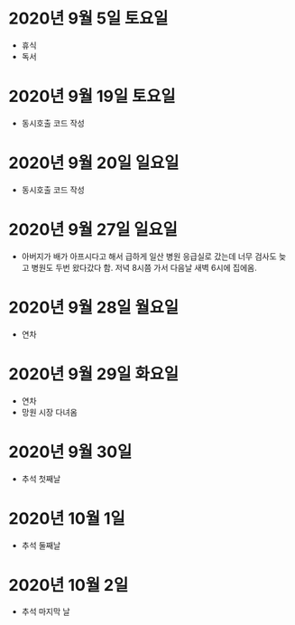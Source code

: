 
# 2020년 9월 5일 토요일

- 휴식
- 독서

# 2020년 9월 19일 토요일

- 동시호출 코드 작성

# 2020년 9월 20일 일요일

- 동시호출 코드 작성

# 2020년 9월 27일 일요일

- 아버지가 배가 아프시다고 해서 급하게 일산 병원 응급실로 갔는데 너무 검사도 늦고 병원도 두번 왔다갔다 함. 저녁 8시쯤 가서
다음날 새벽 6시에 집에옴. 

# 2020년 9월 28일 월요일

- 연차  

# 2020년 9월 29일 화요일

- 연차 
- 망원 시장 다녀옴 

# 2020년 9월 30일 

- 추석 첫째날

# 2020년 10월 1일 

- 추석 둘째날 

# 2020년 10월 2일 

- 추석 마지막 날 
